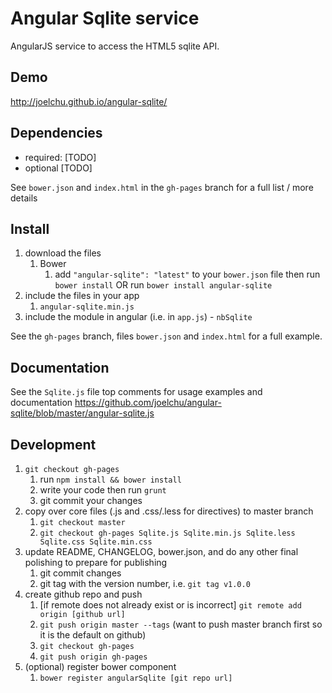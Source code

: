 # Angular Sqlite service 

AngularJS service to access the HTML5 sqlite API.

## Demo

http://joelchu.github.io/angular-sqlite/

## Dependencies
- required:
	[TODO]
- optional
	[TODO]

See `bower.json` and `index.html` in the `gh-pages` branch for a full list / more details

## Install
1. download the files
	1. Bower
		1. add `"angular-sqlite": "latest"` to your `bower.json` file then run `bower install` OR run `bower install angular-sqlite`
2. include the files in your app
	1. `angular-sqlite.min.js`
3. include the module in angular (i.e. in `app.js`) - `nbSqlite`

See the `gh-pages` branch, files `bower.json` and `index.html` for a full example.

## Documentation
See the `Sqlite.js` file top comments for usage examples and documentation
https://github.com/joelchu/angular-sqlite/blob/master/angular-sqlite.js


## Development

1. `git checkout gh-pages`
	1. run `npm install && bower install`
	2. write your code then run `grunt`
	3. git commit your changes
2. copy over core files (.js and .css/.less for directives) to master branch
	1. `git checkout master`
	2. `git checkout gh-pages Sqlite.js Sqlite.min.js Sqlite.less Sqlite.css Sqlite.min.css`
3. update README, CHANGELOG, bower.json, and do any other final polishing to prepare for publishing
	1. git commit changes
	2. git tag with the version number, i.e. `git tag v1.0.0`
4. create github repo and push
	1. [if remote does not already exist or is incorrect] `git remote add origin [github url]`
	2. `git push origin master --tags` (want to push master branch first so it is the default on github)
	3. `git checkout gh-pages`
	4. `git push origin gh-pages`
5. (optional) register bower component
	1. `bower register angularSqlite [git repo url]`
